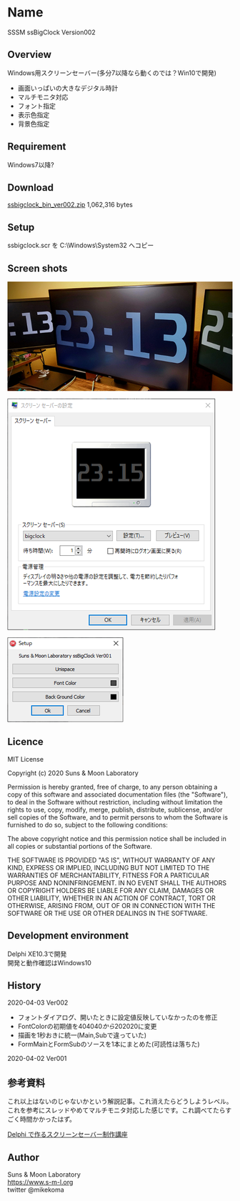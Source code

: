 # Name

SSSM ssBigClock Version002

## Overview
Windows用スクリーンセーバー(多分7以降なら動くのでは？Win10で開発)
- 画面いっぱいの大きなデジタル時計
- マルチモニタ対応
- フォント指定
- 表示色指定
- 背景色指定

## Requirement
Windows7以降?

## Download
[ssbigclock_bin_ver002.zip](https://www.s-m-l.org/ssbigclock/ssbigclock_bin_ver002.zip) 1,062,316 bytes

## Setup
ssbigclock.scr を C:\Windows\System32 へコピー

## Screen shots
![Desktop](https://raw.githubusercontent.com/mikekoma/ssBigClock/master/readme/desktop.png)

![Settings](https://raw.githubusercontent.com/mikekoma/ssBigClock/master/readme/setting.png)

![Dialog](https://raw.githubusercontent.com/mikekoma/ssBigClock/master/readme/setup.png)

## Licence
MIT License

Copyright (c) 2020 Suns & Moon Laboratory

Permission is hereby granted, free of charge, to any person obtaining a copy
of this software and associated documentation files (the "Software"), to deal
in the Software without restriction, including without limitation the rights
to use, copy, modify, merge, publish, distribute, sublicense, and/or sell
copies of the Software, and to permit persons to whom the Software is
furnished to do so, subject to the following conditions:

The above copyright notice and this permission notice shall be included in all
copies or substantial portions of the Software.

THE SOFTWARE IS PROVIDED "AS IS", WITHOUT WARRANTY OF ANY KIND, EXPRESS OR
IMPLIED, INCLUDING BUT NOT LIMITED TO THE WARRANTIES OF MERCHANTABILITY,
FITNESS FOR A PARTICULAR PURPOSE AND NONINFRINGEMENT. IN NO EVENT SHALL THE
AUTHORS OR COPYRIGHT HOLDERS BE LIABLE FOR ANY CLAIM, DAMAGES OR OTHER
LIABILITY, WHETHER IN AN ACTION OF CONTRACT, TORT OR OTHERWISE, ARISING FROM,
OUT OF OR IN CONNECTION WITH THE SOFTWARE OR THE USE OR OTHER DEALINGS IN THE
SOFTWARE.

## Development environment
Delphi XE10.3で開発  
開発と動作確認はWindows10

## History
2020-04-03 Ver002
- フォントダイアログ、開いたときに設定値反映していなかったのを修正
- FontColorの初期値を$404040から$202020に変更
- 描画を1秒おきに統一(Main,Subで違っていた)
- FormMainとFormSubのソースを1本にまとめた(可読性は落ちた)

2020-04-02 Ver001

## 参考資料
これ以上はないのじゃないかという解説記事。これ消えたらどうしようレベル。
これを参考にスレッドやめてマルチモニタ対応した感じです。これ調べてたらすごく時間かかったはず。

[Delphi で作るスクリーンセーバー制作講座](http://www009.upp.so-net.ne.jp/rando/how2ss/index.html)

## Author
Suns & Moon Laboratory  
https://www.s-m-l.org  
twitter @mikekoma
